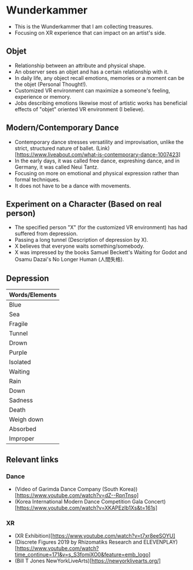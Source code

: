 # Wunderkammer

- This is the Wunderkammer that I am collecting treasures.
- Focusing on XR experience that can impact on an artist's side.

## Objet
- Relationship between an attribute and physical shape.
- An observer sees an objet and has a certain relationship with it.
- In daily life, any object recall emotions, memories or a moment can be the objet (Personal Thought!).
- Customized VR environment can maximize a someone's feeling, experience or memory.
- Jobs describing emotions likewise most of artistic works has beneficial effects of "objet" oriented VR environment (I believe).

## Modern/Contemporary Dance
- Contemporary dance stresses versatility and improvisation, unlike the strict, structured nature of ballet. (Link)[https://www.liveabout.com/what-is-contemporary-dance-1007423]
- In the early days, it was called free dance, expreshing dance, and in Germany, it was called Neui Tantz.
- Focusing on more on emotional and physical expression rather than formal techniques.
- It does not have to be a dance with movements.


## Experiment on a Character (Based on real person)
- The specified person "X" (for the customized VR environment) has had suffered from depression.
- Passing a long tunnel (Description of depression by X).
- X believes that everyone waits something/somebody.
- X was impressed by the books Samuel Beckett's Waiting for Godot and Osamu Dazai's No Longer Human (人間失格).

## Depression
| Words/Elements  |
| ------------- |
| Blue  |
| Sea  |
| Fragile |
| Tunnel |
| Drown |
| Purple |
| Isolated |
| Waiting |
| Rain |
| Down |
| Sadness |
| Death |
| Weigh down |
| Absorbed |
| Improper |

## Relevant links

### Dance
- (Video of Garimda Dance Company (South Korea))[https://www.youtube.com/watch?v=dZ--RpnTnso]
- (Korea International Modern Dance Competition Gala Concert)[https://www.youtube.com/watch?v=XKAPEzIb1Xs&t=161s]

### XR
- (XR Exhibition)[https://www.youtube.com/watch?v=t7xr8eeSOYU]
- (Discrete Figures 2019 by Rhizomatiks Research and ELEVENPLAY)[https://www.youtube.com/watch?time_continue=171&v=s_S3fomiXO0&feature=emb_logo]
- (Bill T Jones NewYorkLiveArts)[https://newyorklivearts.org/] 